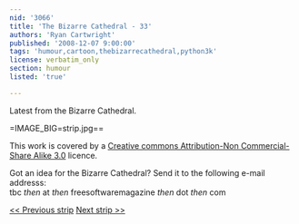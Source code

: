 ```yaml
---
nid: '3066'
title: 'The Bizarre Cathedral - 33'
authors: 'Ryan Cartwright'
published: '2008-12-07 9:00:00'
tags: 'humour,cartoon,thebizarrecathedral,python3k'
license: verbatim_only
section: humour
listed: 'true'

---
```

Latest from the Bizarre Cathedral.

<!--break-->

=IMAGE_BIG=strip.jpg==

This work is covered by a [Creative commons Attribution-Non Commercial-Share Alike 3.0](http://creativecommons.org/licenses/by-nc-sa/3.0/) licence.

Got an idea for the Bizarre Cathedral? Send it to the following e-mail addresss:  
tbc _then_ at _then_ freesoftwaremagazine _then_ dot _then_ com

[<< Previous strip](http://www.freesoftwaremagazine.com/columns/bizarre_cathedral_32)
[Next strip >>](http://www.freesoftwaremagazine.com/columns/bizarre_cathedral_34)